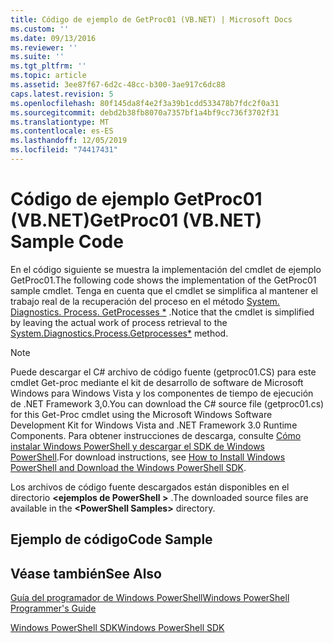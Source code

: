 ```yaml
---
title: Código de ejemplo de GetProc01 (VB.NET) | Microsoft Docs
ms.custom: ''
ms.date: 09/13/2016
ms.reviewer: ''
ms.suite: ''
ms.tgt_pltfrm: ''
ms.topic: article
ms.assetid: 3ee87f67-6d2c-48cc-b300-3ae917c6dc88
caps.latest.revision: 5
ms.openlocfilehash: 80f145da8f4e2f3a39b1cdd533478b7fdc2f0a31
ms.sourcegitcommit: debd2b38fb8070a7357bf1a4bf9cc736f3702f31
ms.translationtype: MT
ms.contentlocale: es-ES
ms.lasthandoff: 12/05/2019
ms.locfileid: "74417431"
---
```

# <a name="getproc01-vbnet-sample-code"></a><span data-ttu-id="17cd5-102">Código de ejemplo GetProc01 (VB.NET)</span><span class="sxs-lookup"><span data-stu-id="17cd5-102">GetProc01 (VB.NET) Sample Code</span></span>

<span data-ttu-id="17cd5-103">En el código siguiente se muestra la implementación del cmdlet de ejemplo GetProc01.</span><span class="sxs-lookup"><span data-stu-id="17cd5-103">The following code shows the implementation of the GetProc01 sample cmdlet.</span></span> <span data-ttu-id="17cd5-104">Tenga en cuenta que el cmdlet se simplifica al mantener el trabajo real de la recuperación del proceso en el método [System. Diagnostics. Process. GetProcesses \*](/dotnet/api/System.Diagnostics.Process.GetProcesses) .</span><span class="sxs-lookup"><span data-stu-id="17cd5-104">Notice that the cmdlet is simplified by leaving the actual work of process retrieval to the [System.Diagnostics.Process.Getprocesses\*](/dotnet/api/System.Diagnostics.Process.GetProcesses) method.</span></span>

> [!NOTE]
> <span data-ttu-id="17cd5-105">Puede descargar el C# archivo de código fuente (getproc01.CS) para este cmdlet Get-proc mediante el kit de desarrollo de software de Microsoft Windows para Windows Vista y los componentes de tiempo de ejecución de .NET Framework 3,0.</span><span class="sxs-lookup"><span data-stu-id="17cd5-105">You can download the C# source file (getproc01.cs) for this Get-Proc cmdlet using the Microsoft Windows Software Development Kit for Windows Vista and .NET Framework 3.0 Runtime Components.</span></span> <span data-ttu-id="17cd5-106">Para obtener instrucciones de descarga, consulte [Cómo instalar Windows PowerShell y descargar el SDK de Windows PowerShell](/powershell/scripting/developer/installing-the-windows-powershell-sdk).</span><span class="sxs-lookup"><span data-stu-id="17cd5-106">For download instructions, see [How to Install Windows PowerShell and Download the Windows PowerShell SDK](/powershell/scripting/developer/installing-the-windows-powershell-sdk).</span></span>
>
> <span data-ttu-id="17cd5-107">Los archivos de código fuente descargados están disponibles en el directorio **\<ejemplos de PowerShell >** .</span><span class="sxs-lookup"><span data-stu-id="17cd5-107">The downloaded source files are available in the **\<PowerShell Samples>** directory.</span></span>

## <a name="code-sample"></a><span data-ttu-id="17cd5-108">Ejemplo de código</span><span class="sxs-lookup"><span data-stu-id="17cd5-108">Code Sample</span></span>

<!-- TODO!!!: review snippet reference  [!CODE [msh_samplesgetproc01#getproc01vball](msh_samplesgetproc01#getproc01vball)]  -->

## <a name="see-also"></a><span data-ttu-id="17cd5-109">Véase también</span><span class="sxs-lookup"><span data-stu-id="17cd5-109">See Also</span></span>

[<span data-ttu-id="17cd5-110">Guía del programador de Windows PowerShell</span><span class="sxs-lookup"><span data-stu-id="17cd5-110">Windows PowerShell Programmer's Guide</span></span>](./windows-powershell-programmer-s-guide.md)

[<span data-ttu-id="17cd5-111">Windows PowerShell SDK</span><span class="sxs-lookup"><span data-stu-id="17cd5-111">Windows PowerShell SDK</span></span>](../windows-powershell-reference.md)
